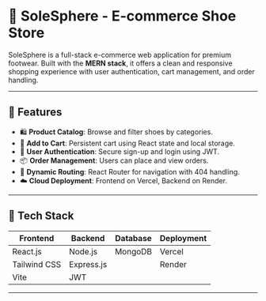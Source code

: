 # 🧼 SoleSphere - E-commerce Shoe Store

SoleSphere is a full-stack e-commerce web application for premium footwear. Built with the **MERN stack**, it offers a clean and responsive shopping experience with user authentication, cart management, and order handling.

---

## 🚀 Features

- 🛍️ **Product Catalog**: Browse and filter shoes by categories.
- 🛒 **Add to Cart**: Persistent cart using React state and local storage.
- 👤 **User Authentication**: Secure sign-up and login using JWT.
- 📦 **Order Management**: Users can place and view orders.
- 🧭 **Dynamic Routing**: React Router for navigation with 404 handling.
- ☁️ **Cloud Deployment**: Frontend on Vercel, Backend on Render.

---

## 🧰 Tech Stack

| Frontend  | Backend     | Database | Deployment |
|-----------|-------------|----------|------------|
| React.js  | Node.js     | MongoDB  | Vercel     |
| Tailwind CSS | Express.js |          | Render     |
| Vite      | JWT         |          |            |

---



